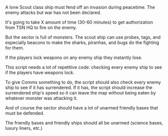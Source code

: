 A lone Scout class ship must fend off an invasion during peacetime. The enemy attacks but war has not been declared.

It's going to take X amount of time (30-60 minutes) to get authorization from TSN HQ to fire on the enemy.

But the sector is full of monsters. The scout ship can use probes, tags, and especially beacons to make the sharks, piranhas, and bugs do the fighting for them.

If the players lock weapons on any enemy ship they instantly lose.

This script needs a lot of repetitive code: checking every enemy ship to see if the players have weapons lock.

To give Comms something to do, the script should also check every enemy ship to see if it has surrendered. If it has, the script should increase the surrendered ship's speed so it can leave the map without being eaten by whatever monster was attacking it.

And of course the sector should have a lot of unarmed friendly bases that must be defended.

The friendly bases and friendly ships should all be unarmed (science bases, luxury liners, etc.)